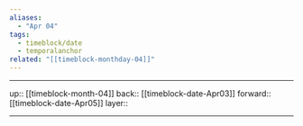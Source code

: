 ```yaml
---
aliases:
  - "Apr 04"
tags:
  - timeblock/date
  - temporalanchor
related: "[[timeblock-monthday-04]]"
---
```




***

up:: [[timeblock-month-04]]
back:: [[timeblock-date-Apr03]]
forward:: [[timeblock-date-Apr05]]
layer:: 

***
